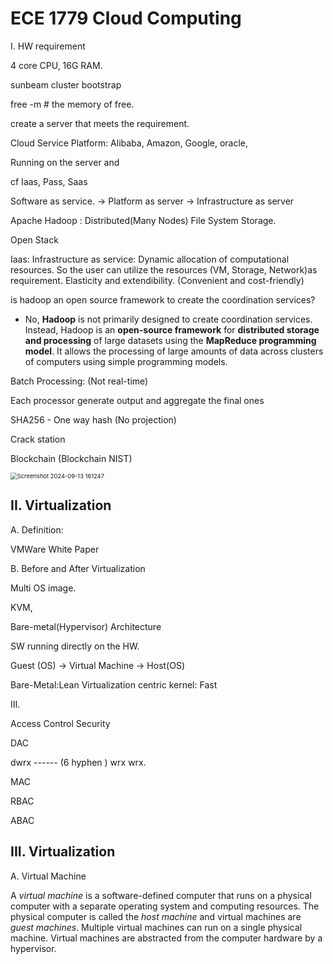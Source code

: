 # ECE 1779 Cloud Computing 

I. HW requirement

4 core CPU, 16G RAM.



sunbeam cluster bootstrap 



free -m  # the memory of free.

create a server that meets the requirement. 

Cloud Service Platform: Alibaba, Amazon,  Google, oracle, 

Running on the server and 





cf Iaas, Pass, Saas 

Software as service. -> Platform as server -> Infrastructure as server



Apache Hadoop : Distributed(Many Nodes) File System Storage. 



Open Stack



Iaas: Infrastructure as service: Dynamic allocation of computational resources. So the user can utilize the resources (VM, Storage, Network)as requirement. Elasticity and extendibility.    (Convenient and cost-friendly)





is hadoop an open source framework to create the coordination services?

* No, **Hadoop** is not primarily designed to create coordination services. Instead, Hadoop is an **open-source framework** for **distributed storage and processing** of large datasets using the **MapReduce programming model**. It allows the processing of large amounts of data across clusters of computers using simple programming models.



Batch Processing: (Not real-time)

Each processor generate output and aggregate the final ones



SHA256 - One way hash (No projection)



Crack station



Blockchain (Blockchain NIST)

<img src="C:\Users\zengy\OneDrive\Desktop\UofTClass\ECE1779\images\Screenshot 2024-09-13 161247.png" alt="Screenshot 2024-09-13 161247" style="zoom:67%;" />









## II. Virtualization

A. Definition: 



VMWare White Paper



B. Before and After Virtualization

Multi OS image.



KVM, 



Bare-metal(Hypervisor) Architecture

SW running directly on the HW.

Guest (OS) -> Virtual Machine -> Host(OS)   



Bare-Metal:Lean Virtualization centric kernel: Fast



III. 



Access Control Security

DAC

dwrx ------ (6 hyphen ) wrx wrx.



MAC



RBAC



ABAC









## III. Virtualization

A. Virtual Machine 

A *virtual machine* is a software-defined computer that runs on a physical computer with a separate operating system and computing resources. The physical computer is called the *host machine* and virtual machines are *guest machines*. Multiple virtual machines can run on a single physical machine. Virtual machines are abstracted from the computer hardware by a hypervisor.